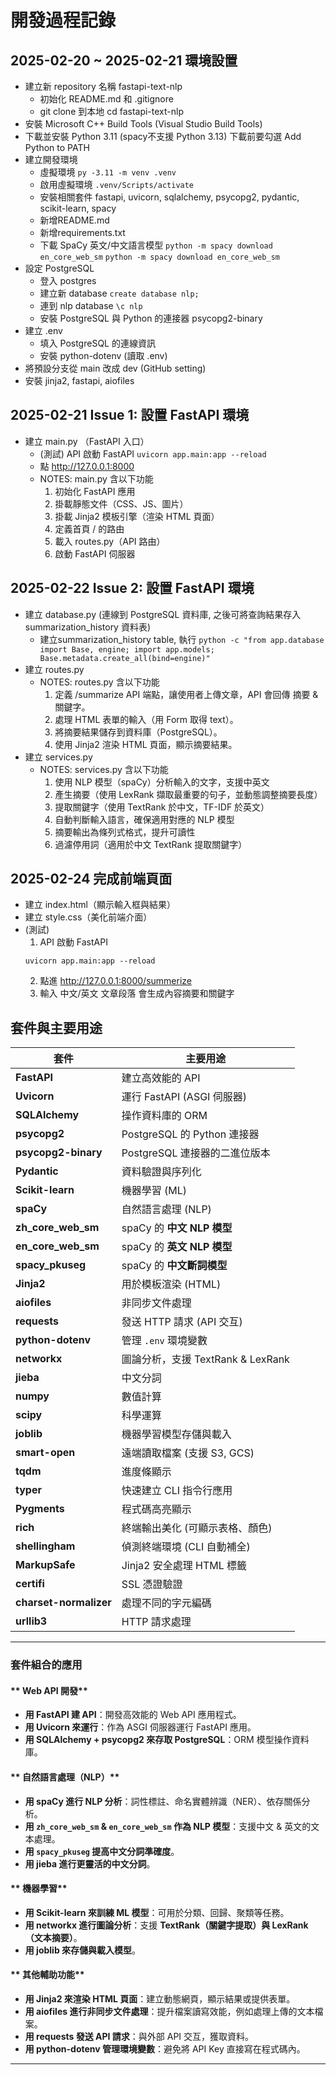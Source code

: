  # 開發過程記錄

## 2025-02-20 ~ 2025-02-21 環境設置
- 建立新 repository 名稱 fastapi-text-nlp
    - 初始化 README.md 和 .gitignore
    - git clone 到本地 
      cd fastapi-text-nlp
- 安裝 Microsoft C++ Build Tools   (Visual Studio Build Tools)
- 下載並安裝 Python 3.11 (spacy不支援 Python 3.13) 下載前要勾選 Add Python to PATH
- 建立開發環境
    - 虛擬環境 `py -3.11 -m venv .venv`
    - 啟用虛擬環境 `.venv/Scripts/activate`
    - 安裝相關套件 fastapi, uvicorn, sqlalchemy, psycopg2, pydantic, scikit-learn, spacy
    - 新增README.md
    - 新增requirements.txt
    - 下載 SpaCy 英文/中文語言模型 `python -m spacy download en_core_web_sm` `python -m spacy download en_core_web_sm`
- 設定 PostgreSQL
    - 登入 postgres
    - 建立新 database `create database nlp;`
    - 連到 nlp database `\c nlp`
    - 安裝 PostgreSQL 與 Python 的連接器 psycopg2-binary
- 建立 .env
    - 填入 PostgreSQL 的連線資訊
    - 安裝 python-dotenv (讀取 .env)
- 將預設分支從 main 改成 dev  (GitHub setting)
- 安裝 jinja2, fastapi, aiofiles

## 2025-02-21 Issue 1: 設置 FastAPI 環境
- 建立 main.py （FastAPI 入口）
    - (測試) API 啟動 FastAPI `uvicorn app.main:app --reload`
    - 點 http://127.0.0.1:8000 
    - NOTES: main.py 含以下功能
        1. 初始化 FastAPI 應用
        2. 掛載靜態文件（CSS、JS、圖片）
        3. 掛載 Jinja2 模板引擎（渲染 HTML 頁面）
        4. 定義首頁 / 的路由
        5. 載入 routes.py（API 路由）
        6. 啟動 FastAPI 伺服器

## 2025-02-22 Issue 2: 設置 FastAPI 環境
- 建立 database.py  (連線到 PostgreSQL 資料庫, 之後可將查詢結果存入 summarization_history 資料表)
    - 建立summarization_history table, 執行 `python -c "from app.database import Base, engine; import app.models; Base.metadata.create_all(bind=engine)"` 
- 建立 routes.py
    - NOTES: routes.py 含以下功能
        1. 定義 /summarize API 端點，讓使用者上傳文章，API 會回傳 摘要 & 關鍵字。
        2. 處理 HTML 表單的輸入（用 Form 取得 text）。
        3. 將摘要結果儲存到資料庫（PostgreSQL）。
        4. 使用 Jinja2 渲染 HTML 頁面，顯示摘要結果。
- 建立 services.py
    - NOTES: services.py 含以下功能
        1. 使用 NLP 模型（spaCy）分析輸入的文字，支援中英文
        2. 產生摘要（使用 LexRank 擷取最重要的句子，並動態調整摘要長度）
        3. 提取關鍵字（使用 TextRank 於中文，TF-IDF 於英文）
        4. 自動判斷輸入語言，確保適用對應的 NLP 模型
        5. 摘要輸出為條列式格式，提升可讀性
        6. 過濾停用詞（適用於中文 TextRank 提取關鍵字）

## 2025-02-24 完成前端頁面
- 建立 index.html（顯示輸入框與結果）
- 建立 style.css（美化前端介面）
- (測試) 
    1. API 啟動 FastAPI
    ```
    uvicorn app.main:app --reload
    ```
    2. 點進 http://127.0.0.1:8000/summerize
    3. 輸入 中文/英文 文章段落 會生成內容摘要和關鍵字 


## 套件與主要用途

| 套件                   | 主要用途                               |
|------------------------|----------------------------------|
| **FastAPI**            | 建立高效能的 API                  |
| **Uvicorn**            | 運行 FastAPI (ASGI 伺服器)        |
| **SQLAlchemy**         | 操作資料庫的 ORM                 |
| **psycopg2**           | PostgreSQL 的 Python 連接器      |
| **psycopg2-binary**    | PostgreSQL 連接器的二進位版本    |
| **Pydantic**           | 資料驗證與序列化                  |
| **Scikit-learn**       | 機器學習 (ML)                    |
| **spaCy**              | 自然語言處理 (NLP)               |
| **zh_core_web_sm**     | spaCy 的 **中文 NLP 模型**        |
| **en_core_web_sm**     | spaCy 的 **英文 NLP 模型**        |
| **spacy_pkuseg**       | spaCy 的 **中文斷詞模型**         |
| **Jinja2**             | 用於模板渲染 (HTML)              |
| **aiofiles**           | 非同步文件處理                   |
| **requests**           | 發送 HTTP 請求 (API 交互)        |
| **python-dotenv**      | 管理 `.env` 環境變數             |
| **networkx**           | 圖論分析，支援 TextRank & LexRank |
| **jieba**              | 中文分詞                          |
| **numpy**             | 數值計算                          |
| **scipy**             | 科學運算                          |
| **joblib**            | 機器學習模型存儲與載入           |
| **smart-open**        | 遠端讀取檔案 (支援 S3, GCS)      |
| **tqdm**              | 進度條顯示                        |
| **typer**             | 快速建立 CLI 指令行應用          |
| **Pygments**          | 程式碼高亮顯示                    |
| **rich**              | 終端輸出美化 (可顯示表格、顏色)  |
| **shellingham**       | 偵測終端環境 (CLI 自動補全)       |
| **MarkupSafe**        | Jinja2 安全處理 HTML 標籤        |
| **certifi**           | SSL 憑證驗證                      |
| **charset-normalizer** | 處理不同的字元編碼              |
| **urllib3**           | HTTP 請求處理                    |

---

### **套件組合的應用**
#### ** Web API 開發**
- **用 FastAPI 建 API**：開發高效能的 Web API 應用程式。
- **用 Uvicorn 來運行**：作為 ASGI 伺服器運行 FastAPI 應用。
- **用 SQLAlchemy + psycopg2 來存取 PostgreSQL**：ORM 模型操作資料庫。

#### ** 自然語言處理（NLP）**
- **用 spaCy 進行 NLP 分析**：詞性標註、命名實體辨識（NER）、依存關係分析。
- **用 `zh_core_web_sm` & `en_core_web_sm` 作為 NLP 模型**：支援中文 & 英文的文本處理。
- **用 `spacy_pkuseg` 提高中文分詞準確度**。
- **用 jieba 進行更靈活的中文分詞**。

#### ** 機器學習**
- **用 Scikit-learn 來訓練 ML 模型**：可用於分類、回歸、聚類等任務。
- **用 networkx 進行圖論分析**：支援 **TextRank（關鍵字提取）與 LexRank（文本摘要）**。
- **用 joblib 來存儲與載入模型**。

#### ** 其他輔助功能**
- **用 Jinja2 來渲染 HTML 頁面**：建立動態網頁，顯示結果或提供表單。
- **用 aiofiles 進行非同步文件處理**：提升檔案讀寫效能，例如處理上傳的文本檔案。
- **用 requests 發送 API 請求**：與外部 API 交互，獲取資料。
- **用 python-dotenv 管理環境變數**：避免將 API Key 直接寫在程式碼內。

---







